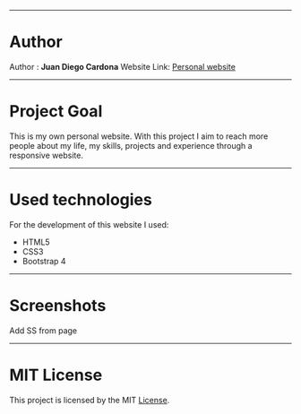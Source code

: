 ***
# Author
Author : **Juan Diego Cardona** 
Website Link:
[Personal website](https://juandiegocardona.github.io/personalWebsite/)
***

# Project Goal
This is my own personal website. With this project I aim to reach more people about my life, my skills, projects and experience through a responsive website.
*** 
# Used technologies
For the development of this website I used:
* HTML5
* CSS3
* Bootstrap 4

***

# Screenshots

Add SS from page

***
# MIT License
This project is licensed by the MIT [License](LICENSE).
